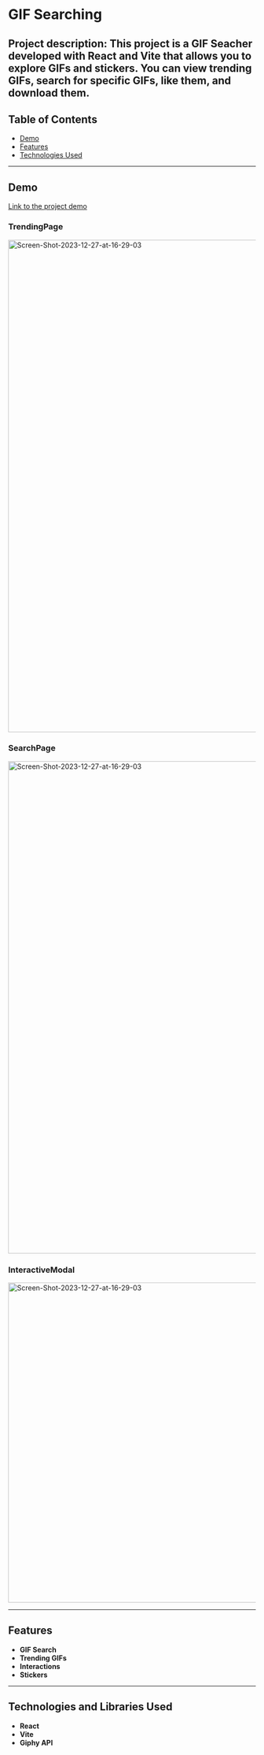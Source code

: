 # GIF Searching

Project description: This project is a GIF Seacher developed with React and Vite that allows you to explore GIFs and stickers. You can view trending GIFs, search for specific GIFs, like them, and download them.
---

## Table of Contents

- [Demo](#demo)
- [Features](#features)
- [Technologies Used](#technologies-used)

---

## Demo

[Link to the project demo](https://gif-stickers-searching.netlify.app/)

### TrendingPage

<img src="https://i.ibb.co/S394m33/Screen-Shot-2024-01-02-at-10-58-11.png" alt="Screen-Shot-2023-12-27-at-16-29-03" width="1000px" />

### SearchPage

<img src="https://i.ibb.co/Gx8vdcH/Screen-Shot-2024-01-02-at-10-58-37.png" alt="Screen-Shot-2023-12-27-at-16-29-03" width="1000px" />

### InteractiveModal

<img src="https://i.ibb.co/wh5SzZs/Screen-Shot-2024-01-02-at-10-58-59.png" alt="Screen-Shot-2023-12-27-at-16-29-03" width="650px" />

---

## Features

- **GIF Search**
- **Trending GIFs**
- **Interactions**
- **Stickers**

---

## Technologies and Libraries Used

- **React**
- **Vite**
- **Giphy API**
